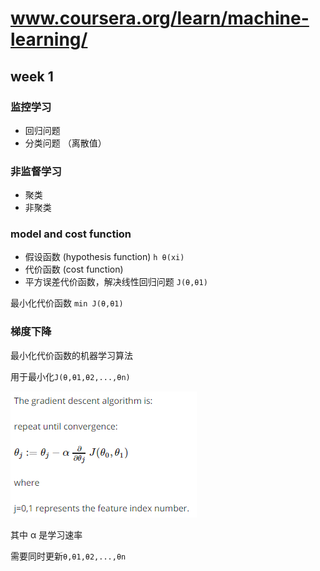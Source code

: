 # www.coursera.org/learn/machine-learning/

## week 1

### 监控学习

- 回归问题
- 分类问题 （离散值）

### 非监督学习

- 聚类
- 非聚类

### model and cost function

- 假设函数 (hypothesis function) `h θ(xi)`
- 代价函数 (cost function)
- 平方误差代价函数，解决线性回归问题 `J(θ,θ1)`

最小化代价函数 `min J(θ,θ1)`

### 梯度下降

最小化代价函数的机器学习算法

用于最小化`J(θ,θ1,θ2,...,θn)`

!['梯度下降算法'](./gradient_descent_algorithm.png)

其中 α 是学习速率

需要同时更新`θ,θ1,θ2,...,θn`
